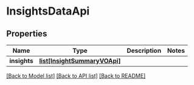 # InsightsDataApi

## Properties
Name | Type | Description | Notes
------------ | ------------- | ------------- | -------------
**insights** | [**list[InsightSummaryVOApi]**](InsightSummaryVOApi.md) |  | 

[[Back to Model list]](../README.md#documentation-for-models) [[Back to API list]](../README.md#documentation-for-api-endpoints) [[Back to README]](../README.md)

